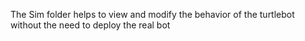 The Sim folder helps to view and modify the behavior of the turtlebot without the need to deploy the real bot
